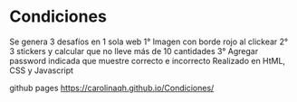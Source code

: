 # Condiciones
Se genera 3 desafíos en 1 sola web 
1° Imagen con borde rojo al clickear
2° 3 stickers y calcular que no lleve más de 10 cantidades
3° Agregar password indicada que muestre correcto e incorrecto
Realizado en HtML, CSS y Javascript

github pages https://carolinaqh.github.io/Condiciones/
